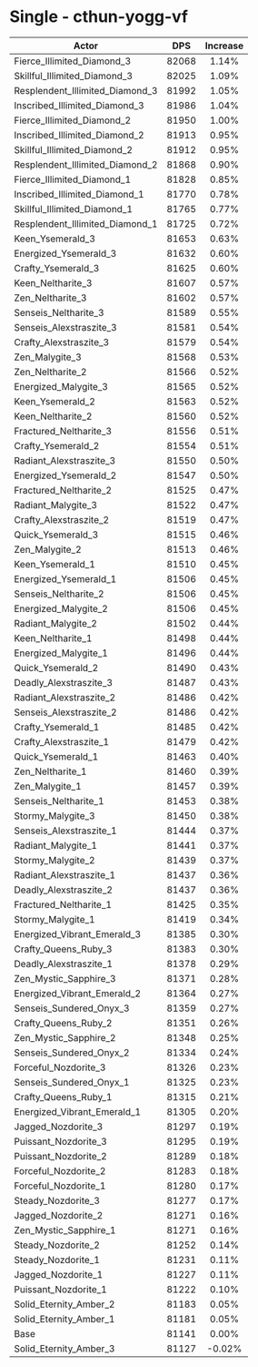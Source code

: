 # Single - cthun-yogg-vf
| Actor | DPS | Increase |
|---|:---:|:---:|
|Fierce_Illimited_Diamond_3|82068|1.14%|
|Skillful_Illimited_Diamond_3|82025|1.09%|
|Resplendent_Illimited_Diamond_3|81992|1.05%|
|Inscribed_Illimited_Diamond_3|81986|1.04%|
|Fierce_Illimited_Diamond_2|81950|1.00%|
|Inscribed_Illimited_Diamond_2|81913|0.95%|
|Skillful_Illimited_Diamond_2|81912|0.95%|
|Resplendent_Illimited_Diamond_2|81868|0.90%|
|Fierce_Illimited_Diamond_1|81828|0.85%|
|Inscribed_Illimited_Diamond_1|81770|0.78%|
|Skillful_Illimited_Diamond_1|81765|0.77%|
|Resplendent_Illimited_Diamond_1|81725|0.72%|
|Keen_Ysemerald_3|81653|0.63%|
|Energized_Ysemerald_3|81632|0.60%|
|Crafty_Ysemerald_3|81625|0.60%|
|Keen_Neltharite_3|81607|0.57%|
|Zen_Neltharite_3|81602|0.57%|
|Senseis_Neltharite_3|81589|0.55%|
|Senseis_Alexstraszite_3|81581|0.54%|
|Crafty_Alexstraszite_3|81579|0.54%|
|Zen_Malygite_3|81568|0.53%|
|Zen_Neltharite_2|81566|0.52%|
|Energized_Malygite_3|81565|0.52%|
|Keen_Ysemerald_2|81563|0.52%|
|Keen_Neltharite_2|81560|0.52%|
|Fractured_Neltharite_3|81556|0.51%|
|Crafty_Ysemerald_2|81554|0.51%|
|Radiant_Alexstraszite_3|81550|0.50%|
|Energized_Ysemerald_2|81547|0.50%|
|Fractured_Neltharite_2|81525|0.47%|
|Radiant_Malygite_3|81522|0.47%|
|Crafty_Alexstraszite_2|81519|0.47%|
|Quick_Ysemerald_3|81515|0.46%|
|Zen_Malygite_2|81513|0.46%|
|Keen_Ysemerald_1|81510|0.45%|
|Energized_Ysemerald_1|81506|0.45%|
|Senseis_Neltharite_2|81506|0.45%|
|Energized_Malygite_2|81506|0.45%|
|Radiant_Malygite_2|81502|0.44%|
|Keen_Neltharite_1|81498|0.44%|
|Energized_Malygite_1|81496|0.44%|
|Quick_Ysemerald_2|81490|0.43%|
|Deadly_Alexstraszite_3|81487|0.43%|
|Radiant_Alexstraszite_2|81486|0.42%|
|Senseis_Alexstraszite_2|81486|0.42%|
|Crafty_Ysemerald_1|81485|0.42%|
|Crafty_Alexstraszite_1|81479|0.42%|
|Quick_Ysemerald_1|81463|0.40%|
|Zen_Neltharite_1|81460|0.39%|
|Zen_Malygite_1|81457|0.39%|
|Senseis_Neltharite_1|81453|0.38%|
|Stormy_Malygite_3|81450|0.38%|
|Senseis_Alexstraszite_1|81444|0.37%|
|Radiant_Malygite_1|81441|0.37%|
|Stormy_Malygite_2|81439|0.37%|
|Radiant_Alexstraszite_1|81437|0.36%|
|Deadly_Alexstraszite_2|81437|0.36%|
|Fractured_Neltharite_1|81425|0.35%|
|Stormy_Malygite_1|81419|0.34%|
|Energized_Vibrant_Emerald_3|81385|0.30%|
|Crafty_Queens_Ruby_3|81383|0.30%|
|Deadly_Alexstraszite_1|81378|0.29%|
|Zen_Mystic_Sapphire_3|81371|0.28%|
|Energized_Vibrant_Emerald_2|81364|0.27%|
|Senseis_Sundered_Onyx_3|81359|0.27%|
|Crafty_Queens_Ruby_2|81351|0.26%|
|Zen_Mystic_Sapphire_2|81348|0.25%|
|Senseis_Sundered_Onyx_2|81334|0.24%|
|Forceful_Nozdorite_3|81326|0.23%|
|Senseis_Sundered_Onyx_1|81325|0.23%|
|Crafty_Queens_Ruby_1|81315|0.21%|
|Energized_Vibrant_Emerald_1|81305|0.20%|
|Jagged_Nozdorite_3|81297|0.19%|
|Puissant_Nozdorite_3|81295|0.19%|
|Puissant_Nozdorite_2|81289|0.18%|
|Forceful_Nozdorite_2|81283|0.18%|
|Forceful_Nozdorite_1|81280|0.17%|
|Steady_Nozdorite_3|81277|0.17%|
|Jagged_Nozdorite_2|81271|0.16%|
|Zen_Mystic_Sapphire_1|81271|0.16%|
|Steady_Nozdorite_2|81252|0.14%|
|Steady_Nozdorite_1|81231|0.11%|
|Jagged_Nozdorite_1|81227|0.11%|
|Puissant_Nozdorite_1|81222|0.10%|
|Solid_Eternity_Amber_2|81183|0.05%|
|Solid_Eternity_Amber_1|81181|0.05%|
|Base|81141|0.00%|
|Solid_Eternity_Amber_3|81127|-0.02%|
